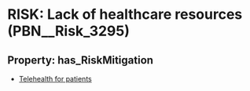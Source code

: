# RISK: __Lack of healthcare resources__ (PBN__Risk_3295)

## Property: has_RiskMitigation

* [Telehealth for patients](PBN__Mitigation_1945)

